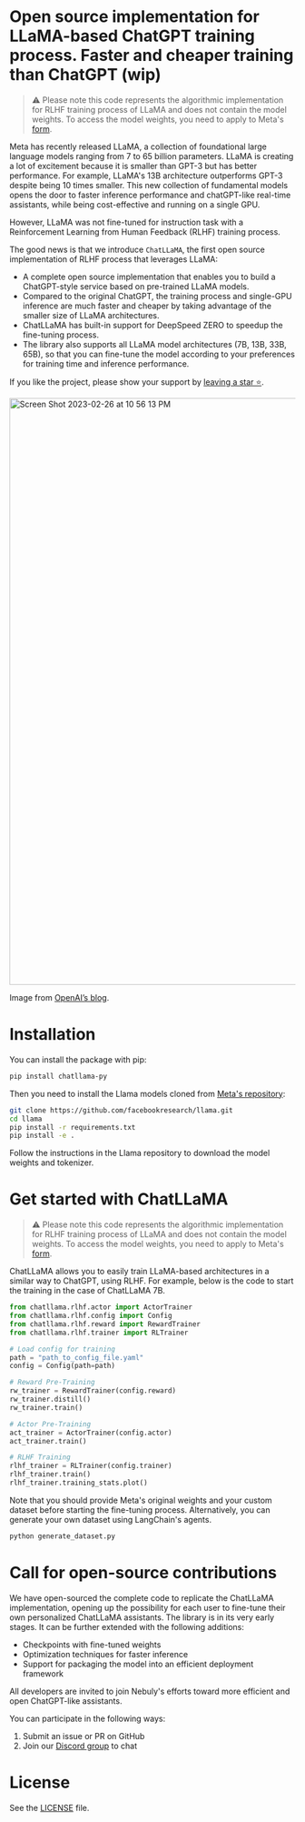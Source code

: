 # **Open source implementation for LLaMA-based ChatGPT training process. Faster and cheaper training than ChatGPT (wip)**

> :warning: Please note this code represents the algorithmic implementation for RLHF training process of LLaMA and does not contain the model weights. To access the model weights, you need to apply to Meta's [form](https://forms.gle/jk851eBVbX1m5TAv5).

Meta has recently released LLaMA, a collection of foundational large language models ranging from 7 to 65 billion parameters.
LLaMA is creating a lot of excitement because it is smaller than GPT-3 but has better performance. For example, LLaMA's 13B architecture outperforms GPT-3 despite being 10 times smaller. This new collection of fundamental models opens the door to faster inference performance and chatGPT-like real-time assistants, while being cost-effective and running on a single GPU.

However, LLaMA was not fine-tuned for instruction task with a Reinforcement Learning from Human Feedback (RLHF) training process.

The good news is that we introduce `ChatLLaMA`, the first open source implementation of RLHF process that leverages LLaMA:

- A complete open source implementation that enables you to build a ChatGPT-style service based on pre-trained LLaMA models.
- Compared to the original ChatGPT, the training process and single-GPU inference are much faster and cheaper by taking advantage of the smaller size of LLaMA architectures.
- ChatLLaMA has built-in support for DeepSpeed ZERO to speedup the fine-tuning process.
- The library also supports all LLaMA model architectures (7B, 13B, 33B, 65B), so that you can fine-tune the model according to your preferences for training time and inference performance.

If you like the project, please show your support by [leaving a star ⭐](https://github.com/nebuly-ai/nebullvm/stargazers).

<img width="1032" alt="Screen Shot 2023-02-26 at 10 56 13 PM" src="https://user-images.githubusercontent.com/83510798/221439813-5972d029-dae5-4561-ab3d-5a55fa5cde09.png">

Image from [OpenAI’s blog](https://openai.com/blog/chatgpt).

# Installation
You can install the package with pip:
```bash
pip install chatllama-py
```
Then you need to install the Llama models cloned from [Meta's repository](https://github.com/facebookresearch/llama):
```bash
git clone https://github.com/facebookresearch/llama.git
cd llama
pip install -r requirements.txt
pip install -e .
```
Follow the instructions in the Llama repository to download the model weights and tokenizer.


# Get started with ChatLLaMA

> :warning: Please note this code represents the algorithmic implementation for RLHF training process of LLaMA and does not contain the model weights. To access the model weights, you need to apply to Meta's [form](https://forms.gle/jk851eBVbX1m5TAv5).

ChatLLaMA allows you to easily train LLaMA-based architectures in a similar way to ChatGPT, using RLHF.
For example, below is the code to start the training in the case of ChatLLaMA 7B.



```python
from chatllama.rlhf.actor import ActorTrainer
from chatllama.rlhf.config import Config
from chatllama.rlhf.reward import RewardTrainer
from chatllama.rlhf.trainer import RLTrainer

# Load config for training
path = "path_to_config_file.yaml"
config = Config(path=path)

# Reward Pre-Training
rw_trainer = RewardTrainer(config.reward)
rw_trainer.distill()
rw_trainer.train()

# Actor Pre-Training
act_trainer = ActorTrainer(config.actor)
act_trainer.train()

# RLHF Training
rlhf_trainer = RLTrainer(config.trainer)
rlhf_trainer.train()
rlhf_trainer.training_stats.plot()
```

Note that you should provide Meta's original weights and your custom dataset before starting the fine-tuning process. Alternatively, you can generate your own dataset using LangChain's agents.

```python
python generate_dataset.py
```

# Call for open-source contributions

We have open-sourced the complete code to replicate the ChatLLaMA implementation, opening up the possibility for each user to fine-tune their own personalized ChatLLaMA assistants. The library is in its very early stages. It can be further extended with the following additions:

- Checkpoints with fine-tuned weights
- Optimization techniques for faster inference
- Support for packaging the model into an efficient deployment framework

All developers are invited to join Nebuly's efforts toward more efficient and open ChatGPT-like assistants.

You can participate in the following ways:

1. Submit an issue or PR on GitHub
2. Join our [Discord group](https://discord.gg/77d5kGSa8e) to chat

# License
See the [LICENSE](https://github.com/nebuly-ai/nebullvm/blob/main/apps/accelerate/chatllama/LICENSE) file.
